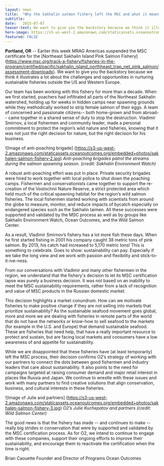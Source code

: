 ```yaml
---
layout: news
title:  "Why the Sakhalin salmon fishery left the MSC and what it means for sustainable fisheries"
subtitle: 
date:   2015-07-07
teaser-text: We want to give you the backstory because we think it illustrates a lot about the challenges and opportunities in nurturing sustainable fisheries outside the US and Western Europe.
hero-image: https://s3-us-west-2.amazonaws.com/staticassets.oceanoutcomes.org/news+and+analysis/hero+images/sakhalen-salmon-fishery-hero.jpg
featured: FALSE
---
```


**Portland, OR** -- Earlier this week MRAG Americas suspended the MSC certificate for the [Northeast Sakhalin Island Pink Salmon Fishery] (https://www.msc.org/track-a-fishery/fisheries-in-the-program/certified/pacific/sakhalin_island_northheast_trap_net_pink_salmon/assessment-downloads). We want to give you the backstory because we think it illustrates a lot about the challenges and opportunities in nurturing sustainable fisheries outside the US and Western Europe.

Our team has been working with this fishery for more than a decade. When we first started, poachers had infiltrated all parts of the Northeast Sakhalin watershed, holding up for weeks in hidden camps near spawning grounds while they methodically worked to strip female salmon of their eggs. A team of concerned and passionate citizens-- both home-grown and from abroad-- came together in a shared sense of duty to stop the destruction. Vladimir Smirnov, a local fishermen and community leader, made a personal commitment to protect the region’s wild nature and fisheries, knowing that it was not just the right decision for nature, but the right decision for his business.

![Image of anti-poaching brigade]
(https://s3-us-west-2.amazonaws.com/staticassets.oceanoutcomes.org/embedded+photos/sakhalen-salmon-fishery-2.jpg)
*Anti-poaching brigades patrol the streams during the salmon spawning season. (credit: Sakhalin Environment Watch)*

A robust anti-poaching effort was put in place. Private security brigades were hired to work together with local police to shut down the poaching camps. Fishermen and conservationists came together to support the re-creation of the Vostochnii Nature Reserve, a strict protected area which held much of the critical spawning habitat for the region’s wild salmon fisheries. The local fishermen started working with scientists from around the globe to measure, monitor, and reduce impacts of bycatch especially on endangered species such as the Sakhalin taimen. All these successes were supported and validated by the MSC process as well as by groups like Sakhalin Environment Watch, Ocean Outcomes, and the Wild Salmon Center.

As a result, Vladimir Smirnov’s fishery has a lot more fish these days. When he first started fishing in 2001 his company caught 38 metric tons of pink salmon. By 2013, his catch had increased to 5,170 metric tons! This is something to celebrate. Goes to show: sustainability can pay. Especially if we take the long view and we work with passion and flexibility and stick-to-it-ive-ness.

From our conversations with Vladimir and many other fishermen in the region, we understand that the fishery's decision to let its MSC certification lapse was purely a business decision. It was not based on an inability to meet the MSC sustainability requirements, rather from a lack of recognition and value of MSC products in the Russian domestic market. 

This decision highlights a market conundrum. How can we motivate fisheries to make positive change if they are not selling into markets that prioritize sustainability?  As the sustainable seafood movement goes global, more and more we are dealing with fisheries in remote parts of the world that do not have the networks or know-how to sell seafood to the markets (for example in the U.S. and Europe) that demand sustainable seafood. These are fisheries that need help, that have a really important resource to protect and sustain, but are facing local markets and consumers have a low awareness of and appetite for sustainability. 

While we are disappointed that these fisheries have (at least temporarily) left the MSC process, their decision confirms O2’s strategy of working with our partners to connect the dots between good fishermen and industry leaders that care about sustainability. It also points to the need for campaigns targeted at raising consumer demand and major retail interest in places like Russia and Japan. We continue to wrestle with these issues and work with many partners to find creative solutions that align conservation, business, and cultural interests in these fisheries.

![Image of Julie and partners]
(https://s3-us-west-2.amazonaws.com/staticassets.oceanoutcomes.org/embedded+photos/sakhalen-salmon-fishery-3.jpg)
*O2’s Julie Kuchepatov and partners (credit: Wild Salmon Center)*

The good news is that the fishery has made -- and continues to make -- really big strides in conservation that were by supported and validated by the MSC certification process. As for O2, we intend to continue to engage with these companies, support their ongoing efforts to improve their sustainability, and encourage them to reactivate the certification when the time is right.

Brian Caouette
Founder and Director of Programs
Ocean Outcomes
